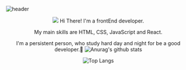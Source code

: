 
![header](https://capsule-render.vercel.app/api?type=waving&color=timeGradient&height=100&section=header&text=HELLO,%20I'M%20RARA👋&fontSize=20&animation=fadeIn&fontAlignY=44)
<div align="center">
<img src="https://img.shields.io/badge/GitHub Blog-7A1FA2?style=flat&logo=GitHub Sponsors&logoColor=fff"/>
Hi There! I'm a frontEnd developer.

My main skills are HTML, CSS, JavaScript and React.

I'm a persistent person, who study hard day and night for be a good developer.🥰
![Anurag's github stats](https://github-readme-stats.vercel.app/api?username=rara-record&show_icons=true&theme=tokyonight)

![Top Langs](https://github-readme-stats.vercel.app/api/top-langs/?username=rara-record&layout=compact&theme=tokyonight)
#
</div>
